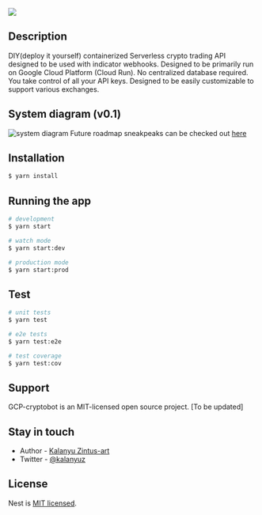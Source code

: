 ![](https://github.com/kalanyuz/gcp-cryptobot/workflows/Build%20&%20Tests/badge.svg)

## Description

DIY(deploy it yourself) containerized Serverless crypto trading API designed to be used with indicator webhooks. Designed to be primarily run on Google Cloud Platform (Cloud Run). No centralized database required. You take control of all your API keys. Designed to be easily customizable to support various exchanges.

## System diagram (v0.1)

![system diagram](https://storage.googleapis.com/gcp-cryptobot/v01diagram.png)
Future roadmap sneakpeaks can be checked out [here](https://docs.google.com/presentation/d/1maTXHVqpvblkvHI5o0LS2dbBDzrYqqwhju4vWyNwFb4/edit?usp=sharing)

## Installation

```bash
$ yarn install
```

## Running the app

```bash
# development
$ yarn start

# watch mode
$ yarn start:dev

# production mode
$ yarn start:prod
```

## Test

```bash
# unit tests
$ yarn test

# e2e tests
$ yarn test:e2e

# test coverage
$ yarn test:cov
```

## Support

GCP-cryptobot is an MIT-licensed open source project. [To be updated]

## Stay in touch

- Author - [Kalanyu Zintus-art](https://kalanyuz.com)
- Twitter - [@kalanyuz](https://twitter.com/kalanyuz)

## License

Nest is [MIT licensed](LICENSE).
